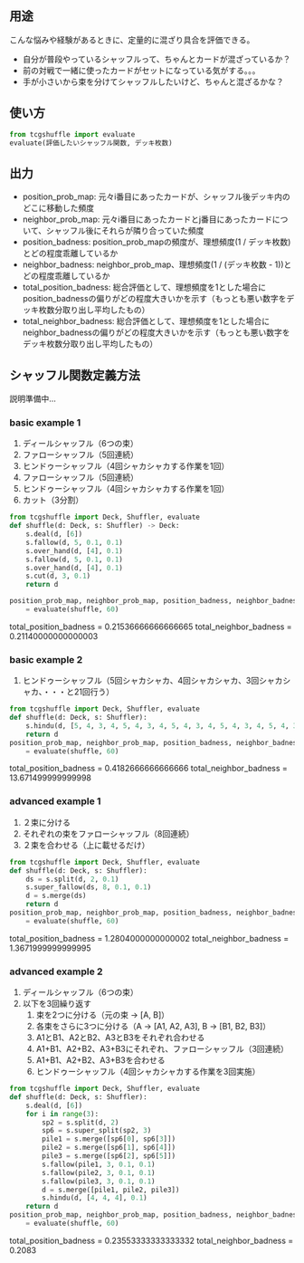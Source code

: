## 用途
こんな悩みや経験があるときに、定量的に混ざり具合を評価できる。
- 自分が普段やっているシャッフルって、ちゃんとカードが混ざっているか？
- 前の対戦で一緒に使ったカードがセットになっている気がする。。。
- 手が小さいから束を分けてシャッフルしたいけど、ちゃんと混ざるかな？


## 使い方
```python
from tcgshuffle import evaluate
evaluate(評価したいシャッフル関数, デッキ枚数)
```

## 出力
- position_prob_map: 元々i番目にあったカードが、シャッフル後デッキ内のどこに移動した頻度
- neighbor_prob_map: 元々i番目にあったカードとj番目にあったカードについて、シャッフル後にそれらが隣り合っていた頻度
- position_badness: position_prob_mapの頻度が、理想頻度(1 / デッキ枚数)とどの程度乖離しているか
- neighbor_badness: neighbor_prob_map、理想頻度(1 / (デッキ枚数 - 1))とどの程度乖離しているか
- total_position_badness: 総合評価として、理想頻度を1とした場合にposition_badnessの偏りがどの程度大きいかを示す（もっとも悪い数字をデッキ枚数分取り出し平均したもの）
- total_neighbor_badness: 総合評価として、理想頻度を1とした場合にneighbor_badnessの偏りがどの程度大きいかを示す（もっとも悪い数字をデッキ枚数分取り出し平均したもの）

## シャッフル関数定義方法

説明準備中...

### basic example 1
1. ディールシャッフル（6つの束）
2. ファローシャッフル（5回連続）
3. ヒンドゥーシャッフル（4回シャカシャカする作業を1回）
4. ファローシャッフル（5回連続）
5. ヒンドゥーシャッフル（4回シャカシャカする作業を1回）
6. カット（3分割）
```python
from tcgshuffle import Deck, Shuffler, evaluate
def shuffle(d: Deck, s: Shuffler) -> Deck:
    s.deal(d, [6])
    s.fallow(d, 5, 0.1, 0.1)
    s.over_hand(d, [4], 0.1)
    s.fallow(d, 5, 0.1, 0.1)
    s.over_hand(d, [4], 0.1)
    s.cut(d, 3, 0.1)
    return d

position_prob_map, neighbor_prob_map, position_badness, neighbor_badness, total_position_badness, total_neighbor_badness\
    = evaluate(shuffle, 60)
```
total_position_badness = 0.21536666666666665
total_neighbor_badness = 0.21140000000000003

### basic example 2
1. ヒンドゥーシャッフル（5回シャカシャカ、4回シャカシャカ、3回シャカシャカ、・・・と21回行う）
```python
from tcgshuffle import Deck, Shuffler, evaluate
def shuffle(d: Deck, s: Shuffler):
    s.hindu(d, [5, 4, 3, 4, 5, 4, 3, 4, 5, 4, 3, 4, 5, 4, 3, 4, 5, 4, 3, 4, 5], 0.4)
    return d
position_prob_map, neighbor_prob_map, position_badness, neighbor_badness, total_position_badness, total_neighbor_badness\
    = evaluate(shuffle, 60)
```
total_position_badness = 0.4182666666666666
total_neighbor_badness = 13.671499999999998

### advanced example 1
1. ２束に分ける
2. それぞれの束をファローシャッフル（8回連続）
3. ２束を合わせる（上に載せるだけ）
```python
from tcgshuffle import Deck, Shuffler, evaluate
def shuffle(d: Deck, s: Shuffler):
    ds = s.split(d, 2, 0.1)
    s.super_fallow(ds, 8, 0.1, 0.1)
    d = s.merge(ds)
    return d
position_prob_map, neighbor_prob_map, position_badness, neighbor_badness, total_position_badness, total_neighbor_badness\
    = evaluate(shuffle, 60)
```
total_position_badness = 1.2804000000000002
total_neighbor_badness = 1.3671999999999995

### advanced example 2
1. ディールシャッフル（6つの束）
2. 以下を3回繰り返す
   1. 束を2つに分ける（元の束 -> [A, B]）
   2. 各束をさらに3つに分ける（A -> [A1, A2, A3], B -> [B1, B2, B3]）
   3. A1とB1、A2とB2、A3とB3をそれぞれ合わせる
   4. A1+B1、A2+B2、A3+B3にそれぞれ、ファローシャッフル（3回連続）
   5. A1+B1、A2+B2、A3+B3を合わせる
   6. ヒンドゥーシャッフル（4回シャカシャカする作業を3回実施）
```python
from tcgshuffle import Deck, Shuffler, evaluate
def shuffle(d: Deck, s: Shuffler):
    s.deal(d, [6])
    for i in range(3):
        sp2 = s.split(d, 2)
        sp6 = s.super_split(sp2, 3)
        pile1 = s.merge([sp6[0], sp6[3]])
        pile2 = s.merge([sp6[1], sp6[4]])
        pile3 = s.merge([sp6[2], sp6[5]])
        s.fallow(pile1, 3, 0.1, 0.1)
        s.fallow(pile2, 3, 0.1, 0.1)
        s.fallow(pile3, 3, 0.1, 0.1)
        d = s.merge([pile1, pile2, pile3])
        s.hindu(d, [4, 4, 4], 0.1)
    return d
position_prob_map, neighbor_prob_map, position_badness, neighbor_badness, total_position_badness, total_neighbor_badness\
    = evaluate(shuffle, 60)
```
total_position_badness = 0.23553333333333332
total_neighbor_badness = 0.2083